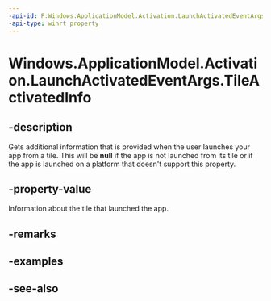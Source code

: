 ----api-id: P:Windows.ApplicationModel.Activation.LaunchActivatedEventArgs.TileActivatedInfo
-api-type: winrt property
---<!-- Property syntaxpublic Windows.ApplicationModel.Activation.TileActivatedInfo TileActivatedInfo { get; }--># Windows.ApplicationModel.Activation.LaunchActivatedEventArgs.TileActivatedInfo## -descriptionGets additional information that is provided when the user launches your app from a tile. This will be **null** if the app is not launched from its tile or if the app is launched on a platform that doesn't support this property.## -property-valueInformation about the tile that launched the app.## -remarks## -examples## -see-also